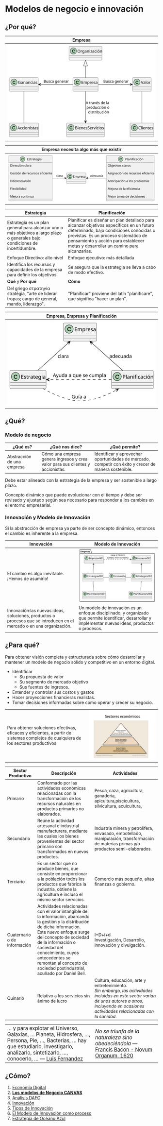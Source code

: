 # Modelos de negocio e innovación

## ¿Por qué?

<div align=center>

|Empresa|
:-:|
![](/out/puml.source/empresa/empresa.svg)|

</div>

<div align=center>

|Empresa necesita algo más que existir|
:-:|
![](/out/puml.source/empresaEstrategiaPlanificacion/empresaEstrategiaPlanificacion.svg)|

</div>

|Estrategia|Planificación
-|-
Estrategia es un plan general para alcanzar uno o más objetivos a largo plazo o generales bajo condiciones de incertidumbre.|Planificar es diseñar un plan detallado para alcanzar objetivos específicos en un futuro determinado, bajo condiciones conocidas o previstas. Es un proceso sistemático de pensamiento y acción para establecer metas y desarrollar un camino para alcanzarlas. 
Enfoque Directivo: alto nivel|Enfoque ejecutivo: más detallada
Identifica los recursos y capacidades de la empresa para definir los objetivos.|Se asegura que la estrategia se lleva a cabo de modo efectivo.
**Qué** y **Por qué**|**Cómo**
Del griego στρατηγία stratēgia, "arte de liderar tropas; cargo de general, mando, liderazgo".|"Planificar" proviene del latín "planificare", que significa "hacer un plan".

<div align=center>

|Empresa, Empresa y Planificación|
:-:|
![](/out/puml.source/empresaEstrategiaPlanificacion2/empresaEstrategiaPlanificacion2.svg)|

</div>

## ¿Qué?

### Modelo de negocio

¿Qué es?|¿Qué nos dice?|¿Qué permite?
-|-|-
Abstracción de una empresa|Cómo una empresa genera ingresos y crea valor para sus clientes y accionistas.|Identificar y aprovechar oportunidades de mercado, competir con éxito y crecer de manera sostenible.

Debe estar alineado con la estrategia de la empresa y ser sostenible a largo plazo.

Concepto dinámico que puede evolucionar con el tiempo y debe ser revisado y ajustado según sea necesario para responder a los cambios en el entorno empresarial. 

### Innovación y Modelo de Innovación

Si la abstracción de empresa ya parte de ser concepto dinámico, entonces el cambio es inherente a la empresa.

|Innovación|Modelo de Innovación|
-|-
El cambio es algo inevitable. ¡Hemos de asumirlo!|![](/out/puml.source/innovacion/innovacion.svg)
Innovación:las nuevas ideas, soluciones, productos o procesos que se introducen en el mercado o en una organización.|Un modelo de innovación es un enfoque disciplinado, y organizado que permite identificar, desarrollar y implementar nuevas ideas, productos o procesos. 


## ¿Para qué?

Para obtener visión completa y estructurada sobre cómo desarrollar y mantener un modelo de negocio sólido y competitivo en un entorno digital.

- Identificar
    - Su propuesta de valor
    - Su segmento de mercado objetivo 
    - Sus fuentes de ingresos. 
- Entender y controlar sus costos y gastos
- Hacer proyecciones financieras realistas. 
- Tomar decisiones informadas sobre cómo operar y crecer su negocio.

|||
-|-
Para obtener soluciones efectivas, eficaces y eficientes, a partir de sistemas complejos de cualquiera de los sectores productivos|![](/images/sectoresEconomicos.jpeg)

Sector Productivo|Descripción|Actividades
-|-|-
Primario|Conformado por las actividades económicas relacionadas con la transformación de los recursos naturales en productos primarios no elaborados.|Pesca, caza, agricultura, ganadería, apicultura,piscicultura, silvicultura, acuicultura,
Secundario|Reúne la actividad artesanal e industrial manufacturera, mediante las cuales los bienes provenientes del sector primario son transformados en nuevos productos.|Industria minera y petrolífera, envasado, embotellado, manipulación, transformación de materias primas y/o productos semi-elaborados.
Terciario|Es un sector que no produce bienes, que consiste en proporcionar a la población todos los productos que fabrica la industria, obtiene la agricultura e incluso el mismo sector servicios.|Comercio más pequeño, altas finanzas o gobierno.
Cuaternario o de información|Actividades relacionadas con el valor intangible de la información, abarcando la gestión y la distribución de dicha información.<br />Este nuevo enfoque surge del concepto de sociedad de la información o sociedad del conocimiento, cuyos antecedentes se remontan al concepto de sociedad postindustrial, acuñado por Daniel Bell.|I+D+i+d<br />Investigación, Desarrollo, innovación y divulgación.
Quinario|Relativo a los servicios sin ánimo de lucro|Cultura, educación, arte y entretenimiento.<br />*Sin embargo, las actividades incluidas en este sector varían de unos autores a otros, incluyendo en ocasiones actividades relacionadas con la sanidad*.

|||
-|-
<big>…​ y para explotar el Universo, Galaxias, …​ Planeta, Hidrosfera, …​, Persona, Pie, …​, Bacterias, …​ hay que estudiarlo, investigarlo, analizarlo, sintetizarlo, …​, conocerlo, … ​— [Luis Fernandez](https://github.com/USantaTecla-0-general/3-publicaciones/blob/de4d88f4816a72c216ce126685fd457ecc1eebc4/USantaTecla/1-fundamentos/2-conocimiento/index.html#L979)|<big> *No se triunfa de la naturaleza sino obedeciéndola* — [Francis Bacon - Novum Organum. 1620](https://filosofiamaterialesyrecursos.es/Antologia_de_textos/17_Bacon.pdf)



## ¿Cómo?

1. [Economía Digital](t01-01-economiaDigital.md)
1. **[Los modelos de Negocio CANVAS](t01-02-modeloNegocioCANVAS.md)**
1. [Análisis DAFO](t01-03-analisisDAFO.md)
1. [Innovación](t01-04-innovacion.md)
1. [Tipos de Innovación](t01-05-tipoInnovacion.md)
1. [El Modelo de Innovación como proceso](t01-06-modeloInnovacionProceso.md)
1. [Estrategia de Océano Azul](t01-07-oceanoAzul.md)
